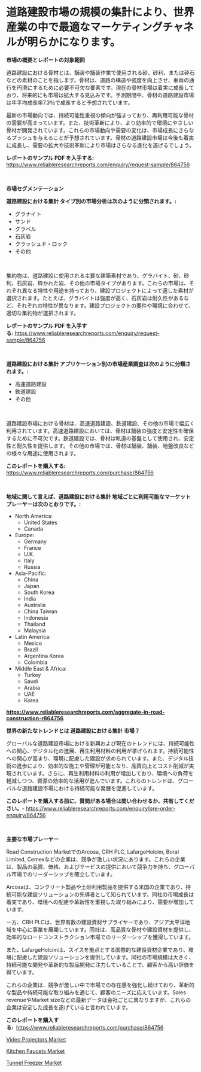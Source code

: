 <p><h1>道路建設市場の規模の集計により、世界産業の中で最適なマーケティングチャネルが明らかになります。</h1></p><p><strong>市場の概要とレポートの対象範囲</strong></p>
<p><p>道路建設における骨材とは、舗装や舗装作業で使用される砂、砂利、または砕石などの素材のことを指します。骨材は、道路の構造や強度を向上させ、車両の通行を円滑にするために必要不可欠な要素です。現在の骨材市場は着実に成長しており、将来的にも市場は拡大する見込みです。予測期間中、骨材の道路建設市場は年平均成長率7.3％で成長すると予想されています。</p><p>最新の市場動向では、持続可能性重視の傾向が強まっており、再利用可能な骨材の需要が高まっています。また、技術革新により、より効率的で環境にやさしい骨材が開発されています。これらの市場動向や需要の変化は、市場成長にさらなるプッシュを与えることが予想されています。骨材の道路建設市場は今後も着実に成長し、需要の拡大や技術革新により市場はさらなる進化を遂げるでしょう。</p></p>
<p><strong>レポートのサンプル PDF を入手する:</strong> <a href="https://www.reliableresearchreports.com/enquiry/request-sample/864756">https://www.reliableresearchreports.com/enquiry/request-sample/864756</a></p>
<p>&nbsp;</p>
<p><strong>市場セグメンテーション</strong></p>
<p><strong>道路建設における集計 タイプ別の市場分析は次のように分類されます。:</strong></p>
<p><ul><li>グラナイト</li><li>サンド</li><li>グラベル</li><li>石灰岩</li><li>クラッシュド・ロック</li><li>その他</li></ul></p>
<p>&nbsp;</p>
<p><p>集約物は、道路建設に使用される主要な建築素材であり、グラバイト、砂、砂利、石灰岩、砕かれた岩、その他の市場タイプがあります。これらの市場は、それぞれ異なる特性や用途を持っており、建設プロジェクトによって適した素材が選択されます。たとえば、グラバイトは強度が高く、石灰岩は耐久性があるなど、それぞれの特性が異なります。建設プロジェクトの要件や環境に合わせて、適切な集約物が選択されます。</p></p>
<p><strong>レポートのサンプル PDF を入手する:</strong>&nbsp;<a href="https://www.reliableresearchreports.com/enquiry/request-sample/864756">https://www.reliableresearchreports.com/enquiry/request-sample/864756</a></p>
<p>&nbsp;</p>
<p><strong> 道路建設における集計 アプリケーション別の市場産業調査は次のように分類されます。:</strong></p>
<p><ul><li>高速道路建設</li><li>鉄道建設</li><li>その他</li></ul></p>
<p>&nbsp;</p>
<p><p>道路建設市場における骨材は、高速道路建設、鉄道建設、その他の市場で幅広く利用されています。高速道路建設においては、骨材は舗装の強度と安定性を確保するために不可欠です。鉄道建設では、骨材は軌道の基盤として使用され、安定性と耐久性を提供します。その他の市場では、骨材は舗装、舗装、地盤改良などの様々な用途に使用されます。</p></p>
<p><strong>このレポートを購入する:</strong>&nbsp; <a href="https://www.reliableresearchreports.com/purchase/864756">https://www.reliableresearchreports.com/purchase/864756</a></p>
<p>&nbsp;</p>
<p><strong>地域に関して言えば、道路建設における集計 地域ごとに利用可能なマーケットプレーヤーは次のとおりです。:</strong></p>
<p><ul>
    <li>
        North America:
        <ul>
            <li>United States</li>
            <li>Canada</li>
        </ul>
    </li>
    <li>
        Europe:
        <ul>
            <li>Germany</li>
            <li>France</li>
            <li>U.K.</li>
            <li>Italy</li>
            <li>Russia</li>
        </ul>
    </li>
    <li>
        Asia-Pacific:
        <ul>
            <li>China</li>
            <li>Japan</li>
            <li>South Korea</li>
            <li>India</li>
            <li>Australia</li>
            <li>China Taiwan</li>
            <li>Indonesia</li>
            <li>Thailand</li>
            <li>Malaysia</li>
        </ul>
    </li>
    <li>
        Latin America:
        <ul>
            <li>Mexico</li>
            <li>Brazil</li>
            <li>Argentina Korea</li>
            <li>Colombia</li>
        </ul>
    </li>
    <li>
        Middle East & Africa:
        <ul>
            <li>Turkey</li>
            <li>Saudi</li>
            <li>Arabia</li>
            <li>UAE</li>
            <li>Korea</li>
        </ul>
    </li>
    </ul></p>
<p><strong><a href="https://www.reliableresearchreports.com/aggregate-in-road-construction-r864756">https://www.reliableresearchreports.com/aggregate-in-road-construction-r864756</a></strong>&nbsp;</p>
<p><strong>世界の新たなトレンドとは 道路建設における集計 市場？</strong></p>
<p><p>グローバルな道路建設市場における新興および現在のトレンドには、持続可能性への関心、デジタル化の進展、再生利用材料の利用が挙げられます。持続可能性への関心が高まり、環境に配慮した建設が求められています。また、デジタル技術の進歩により、効率的な施工や管理が可能となり、品質向上とコスト削減が実現されています。さらに、再生利用材料の利用が増加しており、環境への負荷を軽減しつつ、資源の効率的な活用が進んでいます。これらのトレンドは、グローバルな道路建設市場における持続可能な発展を促進しています。</p></p>
<p><strong>このレポートを購入する前に、質問がある場合は問い合わせるか、共有してください。</strong>- <a href="https://www.reliableresearchreports.com/enquiry/pre-order-enquiry/864756">https://www.reliableresearchreports.com/enquiry/pre-order-enquiry/864756</a></p>
<p>&nbsp;</p>
<p><strong>主要な市場プレーヤー</strong></p>
<p><p>Road Construction MarketでのArcosa, CRH PLC, LafargeHolcim, Boral Limited, Cemexなどの企業は、競争が激しい状況にあります。これらの企業は、製品の品質、価格、およびサービスの提供において競争力を持ち、グローバル市場でのリーダーシップを確立しています。</p><p>Arcosaは、コンクリート製品や土砂利用製品を提供する米国の企業であり、持続可能な建設ソリューションの先導者として知られています。同社の市場成長は着実であり、環境への配慮や革新性を重視した取り組みにより、需要が増加しています。</p><p>一方、CRH PLCは、世界有数の建設資材サプライヤーであり、アジア太平洋地域を中心に事業を展開しています。同社は、高品質な骨材や建設資材を提供し、効率的なロードコンストラクション市場でのリーダーシップを獲得しています。</p><p>また、LafargeHolcimは、スイスを拠点とする国際的な建設資材企業であり、環境に配慮した建設ソリューションを提供しています。同社の市場規模は大きく、持続可能な開発や革新的な製品開発に注力していることで、顧客から高い評価を得ています。</p><p>これらの企業は、競争が激しい中で市場での存在感を強化し続けており、革新的な製品や持続可能な取り組みを通じて、顧客のニーズに応えています。Sales revenueやMarket sizeなどの最新データは会社ごとに異なりますが、これらの企業は安定した成長を遂げていると言われています。</p></p>
<p><strong>このレポートを購入する:</strong>&nbsp;&nbsp;<a href="https://www.reliableresearchreports.com/purchase/864756">https://www.reliableresearchreports.com/purchase/864756</a></p>
<p><p><a href="https://github.com/lubmix/Market-Research-Report-List-2/blob/main/video-projectors-market.md">Video Projectors Market</a></p><p><a href="https://github.com/joannagoyvaerts/Market-Research-Report-List-2/blob/main/kitchen-faucets-market.md">Kitchen Faucets Market</a></p><p><a href="https://github.com/abdelrhmankishk22/Market-Research-Report-List-4/blob/main/tunnel-freezer-market.md">Tunnel Freezer Market</a></p></p>